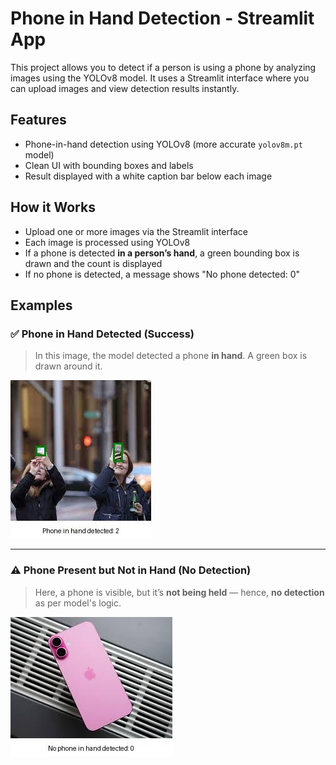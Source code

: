 # Phone in Hand Detection - Streamlit App

This project allows you to detect if a person is using a phone by analyzing images using the YOLOv8 model. It uses a Streamlit interface where you can upload images and view detection results instantly.

## Features

- Phone-in-hand detection using YOLOv8 (more accurate `yolov8m.pt` model)
- Clean UI with bounding boxes and labels
- Result displayed with a white caption bar below each image


## How it Works

- Upload one or more images via the Streamlit interface
- Each image is processed using YOLOv8
- If a phone is detected **in a person’s hand**, a green bounding box is drawn and the count is displayed
- If no phone is detected, a message shows "No phone detected: 0"


## Examples

### ✅ Phone in Hand Detected (Success)

> In this image, the model detected a phone **in hand**. A green box is drawn around it.

![Phone in hand](output/4.jpg)

---

### ⚠️ Phone Present but Not in Hand (No Detection)

> Here, a phone is visible, but it’s **not being held** — hence, **no detection** as per model's logic.

![Phone not in hand](output/5.jpg)
